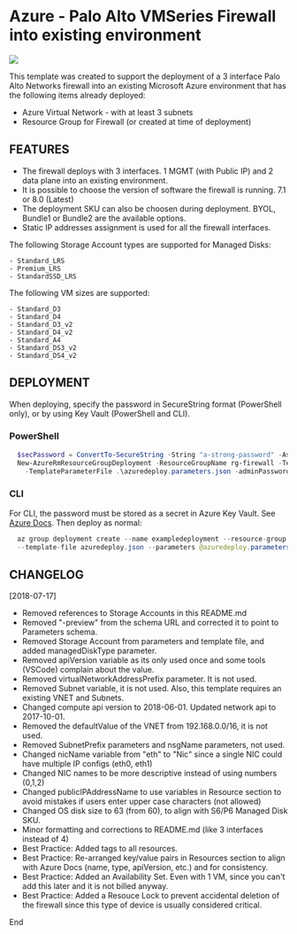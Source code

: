# Azure - Palo Alto VMSeries Firewall into existing environment

[<img src="http://azuredeploy.net/deploybutton.png"/>](https://portal.azure.com/#create/Microsoft.Template/uri/https%3A%2F%2Fraw.githubusercontent.com%2Fwahidsaleemi%2Fazure3micmanaged%2Fmaster%2FAzureDeploy.json)

This template was created to support the deployment of a 3 interface Palo Alto Networks firewall into an existing Microsoft Azure environment that has the following items already deployed:

- Azure Virtual Network - with at least 3 subnets
- Resource Group for Firewall (or created at time of deployment)

## FEATURES

- The firewall deploys with 3 interfaces.  1 MGMT (with Public IP) and 2 data plane into an existing environment.
- It is possible to choose the version of software the firewall is running. 7.1 or 8.0 (Latest)
- The deployment SKU can also be choosen during deployment.  BYOL, Bundle1 or Bundle2 are the available options.
- Static IP addresses assignment is used for all the firewall interfaces.

The following Storage Account types are supported for Managed Disks:

    - Standard_LRS
    - Premium_LRS
    - StandardSSD_LRS

The following VM sizes are supported:

    - Standard_D3
    - Standard_D4
    - Standard_D3_v2
    - Standard_D4_v2
    - Standard_A4
    - Standard_DS3_v2
    - Standard_DS4_v2

## DEPLOYMENT

When deploying, specify the password in SecureString format (PowerShell only), or by using Key Vault (PowerShell and CLI).

### PowerShell

```powershell
  $secPassword = ConvertTo-SecureString -String "a-strong-password" -AsPlainText -Force
  New-AzureRmResourceGroupDeployment -ResourceGroupName rg-firewall -TemplateFile .\azuredeploy.json `
    -TemplateParameterFile .\azuredeploy.parameters.json -adminPassword $secPassword -Verbose
```

### CLI

For CLI, the password must be stored as a secret in Azure Key Vault. See [Azure Docs](https://docs.microsoft.com/en-us/azure/azure-resource-manager/resource-group-template-deploy-cli#sample-template). Then deploy as normal:

```java
  az group deployment create --name exampledeployment --resource-group rg-firewall \
  --template-file azuredeploy.json --parameters @azuredeploy.parameters.json
```

## CHANGELOG

[2018-07-17]

- Removed references to Storage Accounts in this README.md
- Removed "-preview" from the schema URL and corrected it to point to Parameters schema.
- Removed Storage Account from parameters and template file, and added managedDiskType parameter.
- Removed apiVersion variable as its only used once and some tools (VSCode) complain about the value.
- Removed virtualNetworkAddressPrefix parameter. It is not used.
- Removed Subnet variable, it is not used. Also, this template requires an existing VNET and Subnets.
- Changed compute api version to 2018-06-01. Updated network api to 2017-10-01.
- Removed the defaultValue of the VNET from 192.168.0.0/16, it is not used.
- Removed SubnetPrefix parameters and nsgName parameters, not used.
- Changed nicName variable from "eth" to "Nic" since a single NIC could have multiple IP configs (eth0, eth1)
- Changed NIC names to be more descriptive instead of using numbers (0,1,2)
- Changed publicIPAddressName to use variables in Resource section to avoid mistakes if users enter upper case characters (not allowed)
- Changed OS disk size to 63 (from 60), to align with S6/P6 Managed Disk SKU.
- Minor formatting and corrections to README.md (like 3 interfaces instead of 4)
- Best Practice: Added tags to all resources.
- Best Practice: Re-arranged key/value pairs in Resources section to align with Azure Docs (name, type, apiVersion, etc.) and for consistency.
- Best Practice: Added an Availability Set. Even with 1 VM, since you can't add this later and it is not billed anyway.
- Best Practice: Added a Resouce Lock to prevent accidental deletion of the firewall since this type of device is usually considered critical.

End